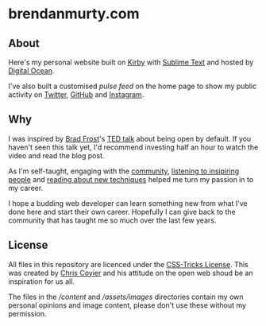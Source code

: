 brendanmurty.com
=======

## About ##

Here's my personal website built on [Kirby](https://github.com/bastianallgeier/kirby) with [Sublime Text](http://www.sublimetext.com) and hosted by [Digital Ocean](http://digitalocean.com).

I've also built a customised *pulse feed* on the home page to show my public activity on [Twitter](https://twitter.com/brendanmurty), [GitHub](https://github.com/brendanmurty) and [Instagram](http://instagram.com/highhorser).

## Why ##

I was inspired by [Brad Frost](https://github.com/bradfrost)'s [TED talk](https://twitter.com/brad_frost/status/476515058738925568) about being open by default. If you haven't seen this talk yet, I'd recommend investing half an hour to watch the video and read the blog post.

As I'm self-taught, engaging with the [community](https://twitter.com/brendanmurty/lists/web-design/members), [listening to insipiring people](http://boagworld.com/show) and [reading about new techniques](https://signalvnoise.com/programming) helped me turn my passion in to my career.

I hope a budding web developer can learn something new from what I've done here and start their own career. Hopefully I can give back to the community that has taught me so much over the last few years.

## License ##

All files in this repository are licenced under the [CSS-Tricks License](/license.md). This was created by [Chris Coyier](https://github.com/chriscoyier/) and his attitude on the open web shoud be an inspiration for us all.

The files in the */content* and */assets/images* directories contain my own personal opinions and image content, please don't use these without my permission.

